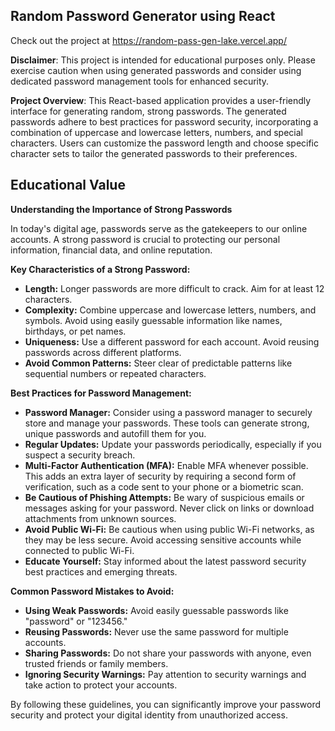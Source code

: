## Random Password Generator using React

Check out the project at https://random-pass-gen-lake.vercel.app/

**Disclaimer**: This project is intended for educational purposes only. Please exercise caution when using generated passwords and consider using dedicated password management tools for enhanced security.

**Project Overview**: This React-based application provides a user-friendly interface for generating random, strong passwords. The generated passwords adhere to best practices for password security, incorporating a combination of uppercase and lowercase letters, numbers, and special characters. Users can customize the password length and choose specific character sets to tailor the generated passwords to their preferences. 

## Educational Value
**Understanding the Importance of Strong Passwords**

In today's digital age, passwords serve as the gatekeepers to our online accounts. A strong password is crucial to protecting our personal information, financial data, and online reputation. 

**Key Characteristics of a Strong Password:**

* **Length:** Longer passwords are more difficult to crack. Aim for at least 12 characters.
* **Complexity:** Combine uppercase and lowercase letters, numbers, and symbols. Avoid using easily guessable information like names, birthdays, or pet names.
* **Uniqueness:** Use a different password for each account. Avoid reusing passwords across different platforms.
* **Avoid Common Patterns:** Steer clear of predictable patterns like sequential numbers or repeated characters.

**Best Practices for Password Management:**

* **Password Manager:** Consider using a password manager to securely store and manage your passwords. These tools can generate strong, unique passwords and autofill them for you.
* **Regular Updates:** Update your passwords periodically, especially if you suspect a security breach.
* **Multi-Factor Authentication (MFA):** Enable MFA whenever possible. This adds an extra layer of security by requiring a second form of verification, such as a code sent to your phone or a biometric scan.
* **Be Cautious of Phishing Attempts:** Be wary of suspicious emails or messages asking for your password. Never click on links or download attachments from unknown sources.
* **Avoid Public Wi-Fi:** Be cautious when using public Wi-Fi networks, as they may be less secure. Avoid accessing sensitive accounts while connected to public Wi-Fi.
* **Educate Yourself:** Stay informed about the latest password security best practices and emerging threats.

**Common Password Mistakes to Avoid:**

* **Using Weak Passwords:** Avoid easily guessable passwords like "password" or "123456."
* **Reusing Passwords:** Never use the same password for multiple accounts.
* **Sharing Passwords:** Do not share your passwords with anyone, even trusted friends or family members.
* **Ignoring Security Warnings:** Pay attention to security warnings and take action to protect your accounts.

By following these guidelines, you can significantly improve your password security and protect your digital identity from unauthorized access.
